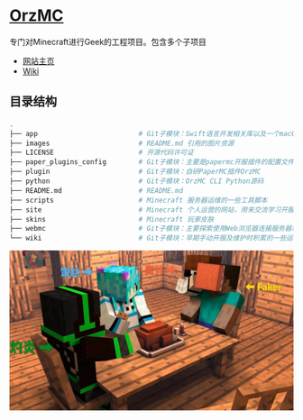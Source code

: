 # [OrzMC](https://github.com/OrzGeeker/OrzMC)

专门对Minecraft进行Geek的工程项目。包含多个子项目

- [网站主页](https://minecraft.jokerhub.cn)
- [Wiki](https://github.com/OrzGeeker/OrzMC/wiki/%E4%B8%BB%E9%A1%B5)

## 目录结构

```bash
.
├── app                         # Git子模块：Swift语言开发相关库以及一个macOS/iOS应用程序
├── images                      # README.md 引用的图片资源
├── LICENSE                     # 开源代码许可证
├── paper_plugins_config        # Git子模块：主要是papermc开服插件的配置文件
├── plugin                      # Git子模块：自研PaperMC插件OrzMC
├── python                      # Git子模块：OrzMC CLI Python源码
├── README.md                   # README.md
├── scripts                     # Minecraft 服务器运维的一些工具脚本
├── site                        # Minecraft 个人运营的网站，用来交流学习开服运营
├── skins                       # Minecraft 玩家皮肤
├── webmc                       # Git子模块：主要探索使用Web浏览器连接服务器玩耍的可能性
└── wiki                        # Git子模块：早期手动开服及维护时积累的一些运维文档
```

![logo](images/server_member.jpg)